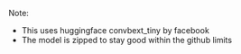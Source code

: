 Note: 
- This uses huggingface convbext_tiny by facebook
- The model is zipped to stay good within the github limits
